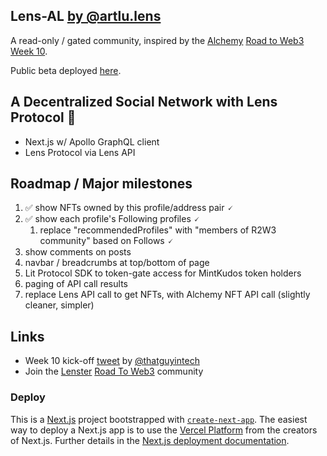 ## Lens-AL [by @artlu.lens](https://lenster.xyz/u/artlu.lens)

A read-only / gated community, inspired by the [Alchemy](https://www.alchemy.com/) [Road to Web3](https://docs.alchemy.com/alchemy/road-to-web3/welcome-to-the-road-to-web3) [Week 10](https://docs.alchemy.com/alchemy/road-to-web3/weekly-learning-challenges/10.-how-to-create-a-decentralized-twitter-with-lens-protocol).

Public beta deployed [here](https://lens-cuxwx7z0d-artlu99.vercel.app/).

## A Decentralized Social Network with Lens Protocol 🥦

- Next.js w/ Apollo GraphQL client
- Lens Protocol via Lens API

## Roadmap / Major milestones

1. ✅ show NFTs owned by this profile/address pair 🗸
2. ✅ show each profile's Following profiles 🗸
      1. replace "recommendedProfiles" with "members of R2W3 community" based on Follows 🗸
3. show comments on posts
4. navbar / breadcrumbs at top/bottom of page
5. Lit Protocol SDK to token-gate access for MintKudos token holders
6. paging of API call results
7. replace Lens API call to get NFTs, with Alchemy NFT API call (slightly cleaner, simpler)

## Links
* Week 10 kick-off [tweet](https://twitter.com/thatguyintech/status/1547585019983499268) by [@thatguyintech](https://twitter.com/thatguyintech)
* Join the [Lenster](https://lenster.xyz) [Road To Web3](https://lenster.xyz/communities/0x25c4-0x0c) community

### Deploy

This is a [Next.js](https://nextjs.org/) project bootstrapped with [`create-next-app`](https://github.com/vercel/next.js/tree/canary/packages/create-next-app). The easiest way to deploy a Next.js app is to use the [Vercel Platform](https://vercel.com/new?utm_medium=default-template&filter=next.js&utm_source=create-next-app&utm_campaign=create-next-app-readme) from the creators of Next.js. Further details in the [Next.js deployment documentation](https://nextjs.org/docs/deployment).
